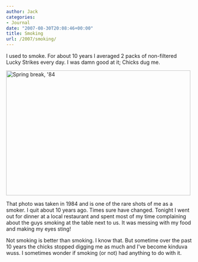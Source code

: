 ```yaml
---
author: Jack
categories:
- Journal
date: "2007-08-30T20:08:46+00:00"
title: Smoking
url: /2007/smoking/
---
```


I used to smoke. For about 10 years I averaged 2 packs of non-filtered Lucky Strikes every day. I was damn good at it; Chicks dug me. 

[<img src="https://farm1.static.flickr.com/12/18804062_155dbd0996.jpg" width="500" height="338" alt="Spring break, '84" />][1] 

That photo was taken in 1984 and is one of the rare shots of me as a smoker. I quit about 10 years ago. Times sure have changed. Tonight I went out for dinner at a local restaurant and spent most of my time complaining about the guys smoking at the table next to us. It was messing with my food and making my eyes sting! 

Not smoking is better than smoking. I know that. But sometime over the past 10 years the chicks stopped digging me as much and I've become kinduva wuss. I sometimes wonder if smoking (or not) had anything to do with it.

 [1]: http://www.flickr.com/photos/jbaty/18804062/ "Photo Sharing"